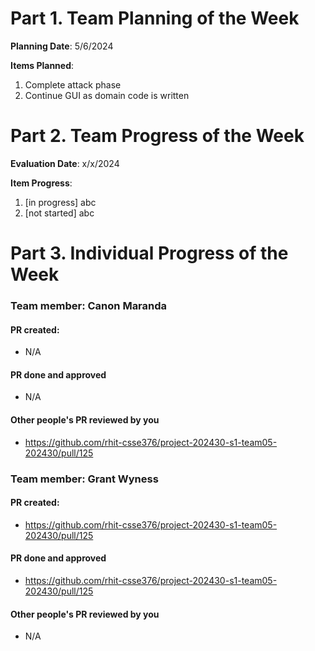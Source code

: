 # Part 1. Team Planning of the Week
**Planning Date**: 5/6/2024

**Items Planned**:
1. Complete attack phase
2. Continue GUI as domain code is written

# Part 2. Team Progress of the Week
**Evaluation Date**: x/x/2024

**Item Progress**:
1. [in progress] abc
2. [not started] abc

# Part 3. Individual Progress of the Week
### Team member: Canon Maranda
#### PR created:
- N/A

#### PR done and approved
- N/A

#### Other people's PR reviewed by you
- https://github.com/rhit-csse376/project-202430-s1-team05-202430/pull/125

### Team member: Grant Wyness
#### PR created:
- https://github.com/rhit-csse376/project-202430-s1-team05-202430/pull/125

#### PR done and approved
- https://github.com/rhit-csse376/project-202430-s1-team05-202430/pull/125

#### Other people's PR reviewed by you
- N/A
